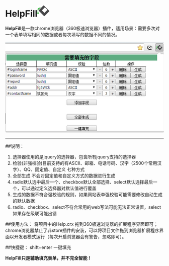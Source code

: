 # HelpFill![Alt text](./images/fill38.png)

**HelpFill**是一款chrome浏览器（360极速浏览器）插件，适用场景：需要多次对一个表单填写相同的数据或者每次填写的数据不同的情况。
 
![插件界面](./images/popup.png)

---
##说明：
1. 选择器使用的是jquery的选择器，包含所有jquery支持的选择器
2. 检验(非强校验)目前支持的有ASCII、邮箱、电话号码、汉字（2500个常用汉字）、QQ、固定值、自定义 七种方式
3. 全部生成 不会对固定值和自定义方式的数据进行生成
4. radio默认选中最后一个、checkbox默认全部选择、select默认选择最后一个，可以通过定义选择器对默认值进行覆盖
5. 生成的数据不符合强校验的规则，如果网站表单强校验可能需要修改自动生成的默认数据
6. radio、checkbox、select不符合常用的web写法可能无法正常设置，select如果存在级联可能出错

##使用方法：
将项目中的Help.crx 拖到360极速浏览器的扩展程序界面即可；chrome浏览器禁止了非store插件的安装，可以将项目文件拖到浏览器扩展程序界面以开发者模式运行（每次开启浏览器会有警告，忽略即可）。

##快捷键：
shift+enter 一键填充




**HelpFill只是辅助填充表单，并不完全智能！**

